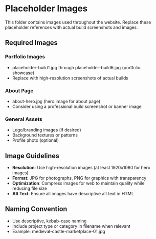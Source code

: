 # Placeholder Images

This folder contains images used throughout the website. Replace these placeholder references with actual build screenshots and images.

## Required Images

### Portfolio Images
- placeholder-build1.jpg through placeholder-build6.jpg (portfolio showcase)
- Replace with high-resolution screenshots of actual builds

### About Page
- about-hero.jpg (hero image for about page)
- Consider using a professional build screenshot or banner image

### General Assets
- Logo/branding images (if desired)
- Background textures or patterns
- Profile photo (optional)

## Image Guidelines

- **Resolution**: Use high-resolution images (at least 1920x1080 for hero images)
- **Format**: JPG for photographs, PNG for graphics with transparency
- **Optimization**: Compress images for web to maintain quality while reducing file size
- **Alt Text**: Ensure all images have descriptive alt text in HTML

## Naming Convention
- Use descriptive, kebab-case naming
- Include project type or category in filename when relevant
- Example: medieval-castle-marketplace-01.jpg
